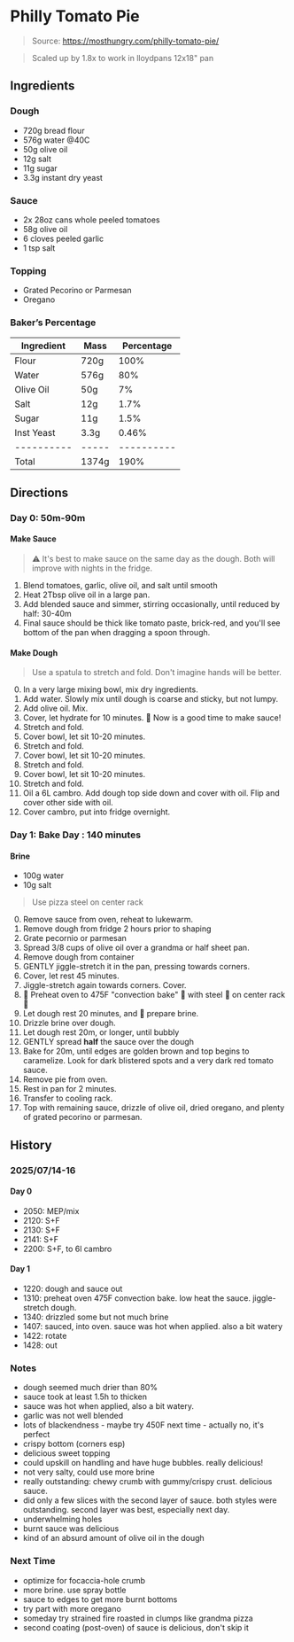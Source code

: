 # Philly Tomato Pie

> Source: https://mosthungry.com/philly-tomato-pie/

> Scaled up by 1.8x to work in lloydpans 12x18" pan

## Ingredients

### Dough

- 720g bread flour
- 576g water @40C
- 50g olive oil
- 12g salt
- 11g sugar
- 3.3g instant dry yeast

### Sauce

- 2x 28oz cans whole peeled tomatoes
- 58g olive oil
- 6 cloves peeled garlic
- 1 tsp salt

### Topping

- Grated Pecorino or Parmesan
- Oregano

### Baker’s Percentage

| Ingredient | Mass  | Percentage |
| ---------- | ----- | ---------- |
| Flour      | 720g  | 100%       |
| Water      | 576g  | 80%        |
| Olive Oil  | 50g   | 7%         |
| Salt       | 12g   | 1.7%       |
| Sugar      | 11g   | 1.5%       |
| Inst Yeast | 3.3g  | 0.46%     |
| ---------- | ----- | ---------- |
| Total      | 1374g | 190%       |

## Directions

### Day 0: 50m-90m

#### Make Sauce

> ⚠️ It's best to make sauce on the same day as the dough. Both will improve with nights in the fridge.

1. Blend tomatoes, garlic, olive oil, and salt until smooth
2. Heat 2Tbsp olive oil in a large pan. 
3. Add blended sauce and simmer, stirring occasionally, until reduced by half: 30-40m
4. Final sauce should be thick like tomato paste, brick-red, and you'll see bottom of the pan when dragging a spoon through.

#### Make Dough

> Use a spatula to stretch and fold. Don't imagine hands will be better.

0. In a very large mixing bowl, mix dry ingredients.
1. Add water. Slowly mix until dough is coarse and sticky, but not lumpy.
2. Add olive oil. Mix.
3. Cover, let hydrate for 10 minutes. 🚨 Now is a good time to make sauce!
4. Stretch and fold.
5. Cover bowl, let sit 10-20 minutes.
6. Stretch and fold.
7. Cover bowl, let sit 10-20 minutes.
8. Stretch and fold.
9. Cover bowl, let sit 10-20 minutes.
10. Stretch and fold.
11. Oil a 6L cambro. Add dough top side down and cover with oil. Flip and cover other side with oil.
12. Cover cambro, put into fridge overnight.

### Day 1: Bake Day : 140 minutes

#### Brine

- 100g water
- 10g salt

> Use pizza steel on center rack

0. Remove sauce from oven, reheat to lukewarm.
1. Remove dough from fridge 2 hours prior to shaping
2. Grate pecornio or parmesan
2. Spread 3/8 cups of olive oil over a grandma or half sheet pan.
3. Remove dough from container
4. GENTLY jiggle-stretch it in the pan, pressing towards corners.
5. Cover, let rest 45 minutes.
6. Jiggle-stretch again towards corners. Cover.
7. 🚨 Preheat oven to 475F "convection bake" 🚨 with steel 🚨 on center rack 🚨
8. Let dough rest 20 minutes, and 🚨 prepare brine.
9. Drizzle brine over dough.
10. Let dough rest 20m, or longer, until bubbly
11. GENTLY spread **half** the sauce over the dough
12. Bake for 20m, until edges are golden brown and top begins to caramelize. Look for dark blistered spots and a very dark red tomato sauce.
13. Remove pie from oven. 
14. Rest in pan for 2 minutes.
15. Transfer to cooling rack.
16. Top with remaining sauce, drizzle of olive oil, dried oregano, and plenty of grated pecorino or parmesan.



## History

### 2025/07/14-16

#### Day 0

- 2050: MEP/mix
- 2120: S+F
- 2130: S+F
- 2141: S+F
- 2200: S+F, to 6l cambro

#### Day 1

- 1220: dough and sauce out
- 1310: preheat oven 475F convection bake. low heat the sauce. jiggle-stretch dough.
- 1340: drizzled some but not much brine
- 1407: sauced, into oven. sauce was hot when applied. also a bit watery
- 1422: rotate
- 1428: out


### Notes

- dough seemed much drier than 80%
- sauce took at least 1.5h to thicken
- sauce was hot when applied, also a bit watery.
- garlic was not well blended
- lots of blackendness - maybe try 450F next time - actually no, it's perfect
- crispy bottom (corners esp)
- delicious sweet topping
- could upskill on handling and have huge bubbles. really delicious!
- not very salty, could use more brine
- really outstanding: chewy crumb with gummy/crispy crust. delicious sauce.
- did only a few slices with the second layer of sauce. both styles were outstanding. second layer was best, especially next day.
- underwhelming holes
- burnt sauce was delicious
- kind of an absurd amount of olive oil in the dough

### Next Time

- optimize for focaccia-hole crumb
- more brine. use spray bottle
- sauce to edges to get more burnt bottoms
- try part with more oregano
- someday try strained fire roasted in clumps like grandma pizza
- second coating (post-oven) of sauce is delicious, don't skip it
